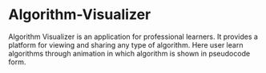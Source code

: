 # Algorithm-Visualizer
 Algorithm Visualizer is an application for professional learners. It provides a platform for viewing and sharing any type of algorithm.    Here user learn algorithms through animation in which algorithm is shown in  pseudocode form.    
